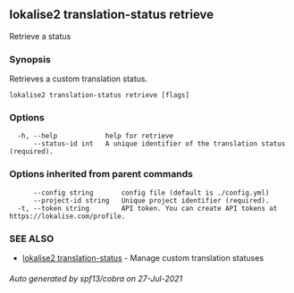 ## lokalise2 translation-status retrieve

Retrieve a status

### Synopsis

Retrieves a custom translation status.

```
lokalise2 translation-status retrieve [flags]
```

### Options

```
  -h, --help            help for retrieve
      --status-id int   A unique identifier of the translation status (required).
```

### Options inherited from parent commands

```
      --config string       config file (default is ./config.yml)
      --project-id string   Unique project identifier (required).
  -t, --token string        API token. You can create API tokens at https://lokalise.com/profile.
```

### SEE ALSO

* [lokalise2 translation-status](lokalise2_translation-status.md)	 - Manage custom translation statuses

###### Auto generated by spf13/cobra on 27-Jul-2021
